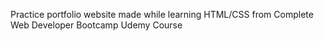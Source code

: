 Practice portfolio website made while learning HTML/CSS from Complete Web Developer Bootcamp Udemy Course
